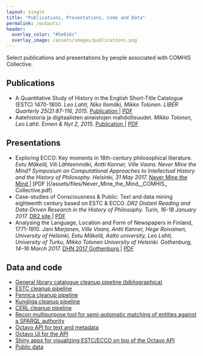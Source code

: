 ```yaml
---
layout: single
title: "Publications, Presentations, Code and Data"
permalink: /outputs/
header:
  overlay_color: "#5e616c"
  overlay_image: /assets/images/publications.png
---
```


Select publications and presentations by people associated with COMHIS Collective.

## Publications

- A Quantitative Study of History in the English Short-Title Catalogue (ESTC) 1470-1800. *Leo Lahti, Niko Ilomäki, Mikko Tolonen. LIBER Quarterly 25(2):87-116, 2015.* [Publication <i class="fa fa-link"></i>](https://www.liberquarterly.eu/articles/10.18352/lq.10112/) \| [PDF <i class="fa fa-file-pdf-o"></i>](/assets/files/10112-21651-1-PB.pdf)
- Aatehistoria ja digitaalisten aineistojen mahdollisuudet. *Mikko Tolonen, Leo Lahti. Ennen & Nyt 2, 2015.* [Publication <i class="fa fa-link"></i>](http://www.ennenjanyt.net/2015/08/aatehistoria-ja-digitaalisten-aineistojen-mahdollisuudet/) \| [PDF <i class="fa fa-file-pdf-o"></i>](/assets/files/aatehistoria-ja-digitaalisten-aineistojen-mahdollisuudet.pdf)

## Presentations
- Exploring ECCO: Key moments in 18th-century philosophical literature. *Eetu Mäkelä, Vili Lähteenmäki, Antti Kanner, Ville Vaara. Never Mine the Mind? Sym­posium on Com­pu­ta­tional Ap­proaches to In­tel­lec­tual His­tory and the His­tory of Philo­sophy. Helsinki, 31 May 2017.* [Never Mine the Mind <i class="fa fa-link"></i>](https://www.helsinki.fi/en/researchgroups/digital-humanities/never-mine-the-mind) \| [PDF <i class="fa fa-file-pdf-o"></i>](/assets/files/Never_Mine_the_Mind__COMHIS_ Collective.pdf)
- Case-studies of Consciousness & Public: Text and data mining eighteenth century based on ESTC & ECCO. *DR2 Distant Reading and Data-Driven Research in the History of Philosophy. Turin, 16-18 January 2017.* [DR2 site <i class="fa fa-link"></i>](http://www.filosofia.unito.it/dr2/) \| [PDF <i class="fa fa-file-pdf-o"></i>](/assets/files/presentation_dr2turin2017.pdf)
- Analysing the Language, Location and Form of Newspapers in Finland, 1771-1910. *Jani Marjanen, Ville Vaara, Antti Kanner, Hege Roivainen, University of Helsinki, Eetu Mäkelä, Aalto university, Leo Lahti, University of Turku, Mikko Tolonen University of Helsinki. Gothenburg, 14–16 March 2017.* [DHN 2017 Gothenburg <i class="fa fa-link"></i>](http://dhn2017.eu/) \| [PDF <i class="fa fa-file-pdf-o"></i>](/assets/files/presentation_analysing-language--location-and-form_Gothenburg2017.pdf)

## Data and code

- [General library catalogue cleanup pipeline (bibliographica) <i class="fa fa-link"></i>](https://github.com/rOpenGov/bibliographica)
- [ESTC cleanup pipeline <i class="fa fa-link"></i>](https://github.com/rOpenGov/estc)
- [Fennica cleanup pipeline <i class="fa fa-link"></i>](https://github.com/rOpenGov/fennica)
- [Kungliga cleanup pipeline <i class="fa fa-link"></i>](https://github.com/rOpenGov/kungliga)
- [CERL cleanup pipeline <i class="fa fa-link"></i>](https://github.com/rOpenGov/cerl)
- [Recon multipurpose tool for semi-automatic matching of entities against a SPARQL authority](https://github.com/jiemakel/recon)
- [Octavo API for text and metadata <i class="fa fa-link"></i>](https://github.com/jiemakel/octavo)
- [Octavo UI for the API <i class="fa fa-link"></i>](https://github.com/jiemakel/octavo-ui)
- [Shiny apps for visualizing ESTC/ECCO on top of the Octavo API <i class="fa fa-link"></i>](https://github.com/COMHIS/ecco-shinyapps)
- [Public data <i class="fa fa-link"></i>](https://github.com/COMHIS/data-public)
